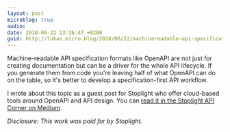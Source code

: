 ```yaml
---
layout: post
microblog: true
audio: 
date: 2018-06-22 13:36:47 +0200
guid: http://lukas.micro.blog/2018/06/22/machinereadable-api-specification.html
---
```

Machine-readable API specification formats like OpenAPI are not just for creating documentation but can be a driver for the whole API lifecycle. If you generate them from code you're leaving half of what OpenAPI can do on the table, so it's better to develop a specification-first API workflow.

I wrote about this topic as a guest post for Stoplight who offer cloud-based tools around OpenAPI and API design. You can [read it in the Stoplight API Corner on Medium](https://blog.stoplight.io/openapi-and-design-first-principles-96e7c4b2aec1).

_Disclosure: This work was paid for by Stoplight._
